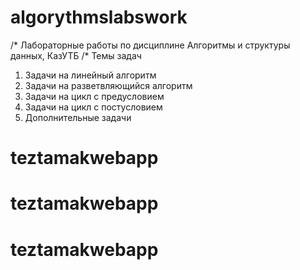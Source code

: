 # algorythmslabswork
/*
 Лабораторные работы по дисциплине Алгоритмы и структуры данных, КазУТБ
/* Темы задач
1. Задачи на линейный алгоритм
2. Задачи на разветвляющийся алгоритм 
3. Задачи на цикл с предусловием
4. Задачи на цикл с постусловием 
5. Дополнительные задачи
# teztamakwebapp
# teztamakwebapp
# teztamakwebapp
